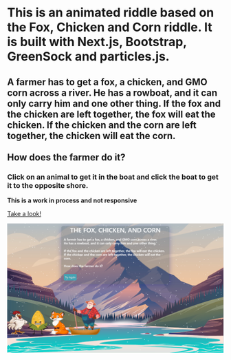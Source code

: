 <h1> This is an animated riddle based on the Fox, Chicken and Corn riddle. It is built with Next.js, Bootstrap, GreenSock and particles.js. </h1>

<h2>A farmer has to get a fox, a chicken, and GMO corn across a river.
He has a rowboat, and it can only carry him and one other thing.
If the fox and the chicken are left together, the fox will eat the chicken.
If the chicken and the corn are left together, the chicken will eat the corn.<br>
<br>
How does the farmer do it?</h2>

<h3>Click on an animal to get it in the boat and click the boat to get it to the opposite shore.</h3>

**This is a work in process and not responsive**

[Take a look!]([Link](https://gorgeous-rolypoly-35d7d5.netlify.app/))

![Screen shot](/public/images/screen.png)



